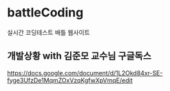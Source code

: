 # battleCoding

실시간 코딩테스트 배틀 웹사이트


## 개발상황 with 김준모 교수님 구글독스

https://docs.google.com/document/d/1L2Okd84xr-SE-fyge3UfzDe1MqmZOxVzqKgfwXpVmqE/edit
